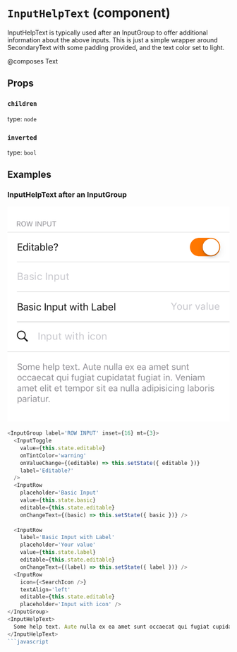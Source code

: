 `InputHelpText` (component)
===========================

InputHelpText is typically used after an InputGroup to
offer additional information about the above inputs. This is
just a simple wrapper around SecondaryText with some padding
provided, and the text color set to light.

@composes Text

Props
-----

### `children`

type: `node`


### `inverted`

type: `bool`

## Examples

### InputHelpText after an InputGroup
![Input help text example](images/InputHelpText.png)

```javascript
<InputGroup label='ROW INPUT' inset={16} mt={3}>
  <InputToggle
    value={this.state.editable}
    onTintColor='warning'
    onValueChange={(editable) => this.setState({ editable })}
    label='Editable?'
  />
  <InputRow
    placeholder='Basic Input'
    value={this.state.basic}
    editable={this.state.editable}
    onChangeText={(basic) => this.setState({ basic })} />

  <InputRow
    label='Basic Input with Label'
    placeholder='Your value'
    value={this.state.label}
    editable={this.state.editable}
    onChangeText={(label) => this.setState({ label })} />
  <InputRow
    icon={<SearchIcon />}
    textAlign='left'
    editable={this.state.editable}
    placeholder='Input with icon' />
</InputGroup>
<InputHelpText>
  Some help text. Aute nulla ex ea amet sunt occaecat qui fugiat cupidatat fugiat in. Veniam amet elit et tempor sit ea nulla adipisicing laboris pariatur.
</InputHelpText>
```javascript
